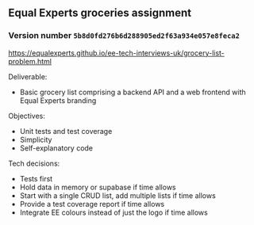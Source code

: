 ## Equal Experts groceries assignment
### Version number `5b8d0fd276b6d288905ed2f63a934e057e8feca2`

https://equalexperts.github.io/ee-tech-interviews-uk/grocery-list-problem.html

Deliverable:
* Basic grocery list comprising a backend API and a web frontend with Equal Experts branding

Objectives:
* Unit tests and test coverage
* Simplicity
* Self-explanatory code

Tech decisions:
* Tests first
* Hold data in memory or supabase if time allows
* Start with a single CRUD list, add multiple lists if time allows
* Provide a test coverage report if time allows
* Integrate EE colours instead of just the logo if time allows